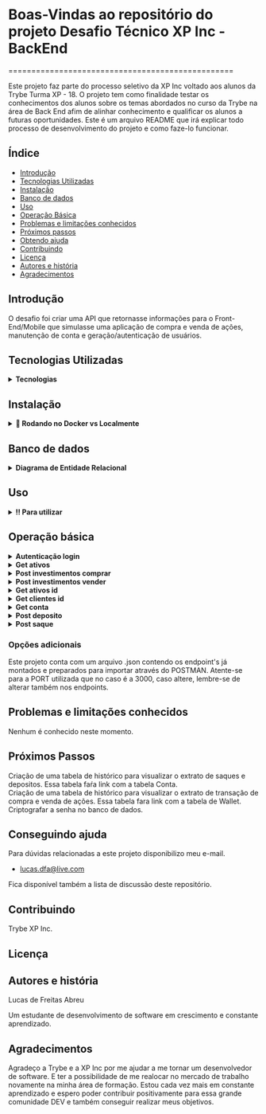# Boas-Vindas ao repositório do projeto Desafio Técnico XP Inc - BackEnd
=================================================

Este projeto faz parte do processo seletivo da XP Inc voltado aos alunos da Trybe Turma XP - 18. O projeto tem como finalidade testar os conhecimentos dos alunos sobre os temas abordados
no curso da Trybe na área de Back End afim de alinhar conhecimento e qualificar os alunos a futuras oportunidades.
Este é um arquivo README que irá explicar todo processo de desenvolvimento do projeto e como faze-lo funcionar.



Índice
-----------------

* [ Introdução ](#introdução)
* [ Tecnologias Utilizadas ](#tecnologias-utilizadas)
* [ Instalação ](#instalação)
* [ Banco de dados ](#banco-de-dados)
* [ Uso ](#uso)
* [ Operação Básica ](#operação-básica)
* [ Problemas e limitações conhecidos ](#known-issues-and-limitations)
* [ Próximos passos](#próximos-passos)
* [ Obtendo ajuda ](#getting-help)
* [ Contribuindo ](#contribuindo)
* [ Licença ](#licença)
* [ Autores e história ](#autores-e-história)
* [ Agradecimentos ](#agradecimentos)


Introdução
------------

O desafio foi criar uma API que retornasse informações para o Front-End/Mobile que simulasse uma aplicação de compra e venda de ações, manutenção de conta e geração/autenticação de usuários.

Tecnologias Utilizadas
------------
<details>
  <summary><strong> Tecnologias </strong></summary>

1. JavaScript
2. NodeJS
3. Express
4. JOI
5. Sequelize
6. JWT
7. ESLINT
8. Heroku
9. Swagger
10. Docker

</details>

Instalação
------------
<details>
  <summary><strong>🐋 Rodando no Docker vs Localmente</strong></summary>
  
  ## 👉 Com Docker
 
  **:warning: Antes de começar, seu docker-compose precisa estar na versão 1.29 ou superior. [Veja aqui](https://www.digitalocean.com/community/tutorials/how-to-install-and-use-docker-compose-on-ubuntu-20-04-pt) ou [na documentação](https://docs.docker.com/compose/install/) como instalá-lo. No primeiro artigo, você pode substituir onde está com `1.26.0` por `1.29.2`.**


  > :information_source: Rode os serviços `node` e `db` com o comando `docker-compose up -d --build`.

  - Lembre-se de parar o `mysql` se estiver usando localmente na porta padrão (`3306`), ou adapte, caso queria fazer uso da aplicação em containers;

  - Esses serviços irão inicializar um container chamado `xp-desafio` e outro chamado `xp-desafio-bd`;

  - A partir daqui você pode rodar o container `xp-desafio` via CLI ou abri-lo no VS Code;

  > :information_source: Use o comando
  ```bash
    docker exec -it xp-desafio bash
  ```

  - Ele te dará acesso ao terminal interativo do container criado pelo compose, que está rodando em segundo plano.

  > :information_source: Instale as dependências [**Caso existam**] com
  ```bash
    npm install
  ```
  - **:warning: Atenção:** (Instale dentro do container)
  
  - **:warning: Atenção:** Caso opte por utilizar o Docker, **TODOS** os comandos disponíveis no `package.json` (npm start, npm test, npm run dev, ...) devem ser executados **DENTRO** do container, ou seja, no terminal que aparece após a execução do comando `docker exec` citado acima. 

  - **:warning: Atenção:** Não rode o comando npm audit fix! Ele atualiza várias dependências do projeto, e essa atualização gera conflitos com o avaliador.
  <br />
  
  ## 👉 Sem Docker

  > :information_source: Instale as dependências [**Caso existam**] com
  ```bash
    npm install
  ```
  
  - **:warning: Atenção:** Não rode o comando npm audit fix! Ele atualiza várias dependências do projeto, e essa atualização gera conflitos.

  - **✨ Dica:** Para rodar o projeto desta forma, obrigatoriamente você deve ter o `node` instalado em seu computador.
  - **✨ Dica:** O avaliador espera que a versão do `node` utilizada seja a 14 ou 16.

  <br/>
</details> 

Banco de dados
------------

<details>

<summary><strong> Diagrama de Entidade Relacional</strong></summary>

![ img ](./img/bancoDeDados.png)
</details>

Uso
-----

<details>
  <summary><strong>‼️ Para utilizar </strong></summary>

1. Clone o repositório
  * `git clone https://github.com/defreitaslucas/xp-backend-desafio.git`.
  * Entre na pasta do repositório que você acabou de clonar:
    * `pasta do repositório`

2. Instale as dependências [**Caso existam**]
  * `npm install`

3. Renomeie o arquivo .env_example para .env
  * Informe a PORT da sua API
    * Exemplo: API_PORT=3000
  * Informe o ambiente que o node irá rodar
    * Exemplo: NODE_ENV=development
  * Informe os dados para criação e acesso ao banco de dados MYSQL
    * Exemplo: HOSTNAME=localhost
    * Exemplo: DB_PORT=3306
    * Exemplo: MYSQL_USER=root
    * Exemplo: MYSQL_PASSWORD=root
    * Exemplo: MYSQL_DATABASE=xp-inc

4. Utilize os comandos abaixo para criar e povoar o banco de dados
  * NPM RUN DROP para apagar qualquer resquício do banco ou caso tenha feito alguma alteração erronea.
    ```bash
      npm run drop
    ```
  * NPM RUN PRESTART para recriar todo o database, tabelas e inserir os dados nas tabelas.
    ```bash
      npm run prestart
    ```
  * NPM RUN DEBUG para startar o projeto em modo de desenvolvimento através do nodemon e poder ver alterações sem precisar parar e startar o projeto toda hora.
    ```bash
      npm run debug
    ```
  * NPM START para startar o projeto em produção, lembre-se que qualquer alteração você deverá parar o serviço e restartar utilizando este comando.
    ```bash
      npm run start
    ```
  * NPM TEST para startar os testes.
    ```bash
      npm run test
    ```
<br />
</details>

Operação básica
-----
<details>

<summary><strong>Autenticação login</strong></summary>

![ img ](./img/login.png)
</details>
<details>
<summary><strong>Get ativos </strong></summary>

![ getAtivos ](./img/ativos.png)
</details>
<details>
<summary><strong>Post investimentos comprar </strong></summary>

![ investimentoComprar ](./img/investimentoComprar.png)
</details>
<details>
<summary><strong>Post investimentos vender </strong></summary>

![ investimentoVender ](./img/investimentoVender.png)
</details>
<details>
<summary><strong>Get ativos id </strong></summary>

![ ativosAssets ](./img/ativosAssets.png)
</details>
<details>
<summary><strong>Get clientes id </strong></summary>

![ ativosCliente ](./img/ativosCliente.png)
</details>
<details>
<summary><strong>Get conta </strong></summary>

![ getConta ](./img/getConta.png)
</details>
<details>
<summary><strong>Post deposito </strong></summary>

![ postDeposito ](./img/postDeposito.png)
</details>
<details>
<summary><strong>Post saque </strong></summary>

![ postSaque ](./img/postSaque.png)
</details>

###  Opções adicionais

Este projeto conta com um arquivo .json contendo os endpoint's já montados e preparados para importar através do POSTMAN. 
Atente-se para a PORT utilizada que no caso é a 3000, caso altere, lembre-se de alterar também nos endpoints.


Problemas e limitações conhecidos
----------------------------
Nenhum é conhecido neste momento.

Próximos Passos
----------------------------
Criação de uma tabela de histórico para visualizar o extrato de saques e depositos. Essa tabela faŕa link com a tabela Conta.<br />
Criação de uma tabela de histórico para visualizar o extrato de transação de compra e venda de ações. Essa tabela fara link com a tabela de Wallet.<br />
Criptografar a senha no banco de dados.


Conseguindo ajuda
------------
Para dúvidas relacionadas a este projeto disponibilizo meu e-mail.
 - lucas.dfa@live.com

Fica disponível também a lista de discussão deste repositório.

Contribuindo
------------
Trybe
XP Inc.

Licença
-------



Autores e história
---------------------------

Lucas de Freitas Abreu

Um estudante de desenvolvimento de software em crescimento e constante aprendizado. 


Agradecimentos
---------------

Agradeço a Trybe e a XP Inc por me ajudar a me tornar um desenvolvedor de software. E ter a possibilidade de me realocar no mercado de trabalho novamente na minha área de formação. 
Estou cada vez mais em constante aprendizado e espero poder contribuir positivamente para essa grande comunidade DEV e também conseguir realizar meus objetivos. 

